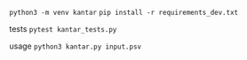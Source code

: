 `python3 -m venv kantar`
`pip install -r requirements_dev.txt`

tests
`pytest kantar_tests.py`


usage
`python3 kantar.py input.psv`
